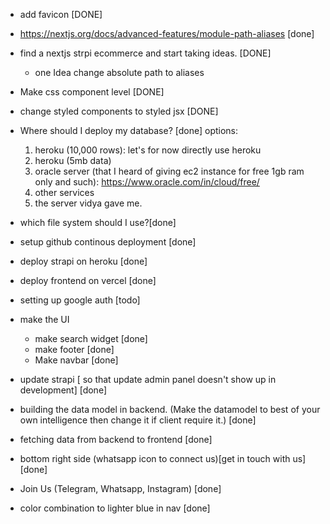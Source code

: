 - add favicon [DONE]
- https://nextjs.org/docs/advanced-features/module-path-aliases [done]
- find a nextjs strpi ecommerce and start taking ideas. [DONE]
  - one Idea change absolute path to aliases
- Make css component level [DONE]
- change styled components to styled jsx [DONE]

- Where should I deploy my database? [done]
  options:
  1.  heroku (10,000 rows): let's for now directly use heroku
  2.  heroku (5mb data)
  3.  oracle server (that I heard of giving ec2 instance for free 1gb ram only and such): https://www.oracle.com/in/cloud/free/
  4.  other services
  5.  the server vidya gave me.
- which file system should I use?[done]
- setup github continous deployment [done]
- deploy strapi on heroku [done]
- deploy frontend on vercel [done]
- setting up google auth [todo]
- make the UI
  - make search widget [done]
  - make footer [done]
  - Make navbar [done]
- update strapi [ so that update admin panel doesn't show up in development] [done]
- building the data model in backend. (Make the datamodel to best of your own intelligence then change it if client require it.) [done]
- fetching data from backend to frontend [done]
- bottom right side (whatsapp icon to connect us)[get in touch with us] [done]
- Join Us (Telegram, Whatsapp, Instagram) [done]
- color combination to lighter blue in nav [done]
